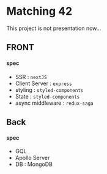# Matching 42

This project is not presentation now...

## FRONT
#### spec
- SSR : `nextJS`
- Client Server : `express`
- styling : `styled-components`
- State : `styled-components`
- async middleware : `redux-saga`

## Back
#### spec
- GQL 
- Apollo Server
- DB : MongoDB

